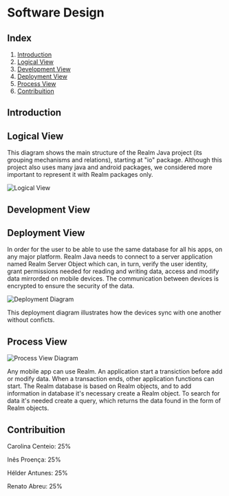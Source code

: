 # Software Design

## Index

1. [Introduction](#introduction)
2. [Logical View](#logical)
3. [Development View](#development)
4. [Deployment View](#deployment)
5. [Process View](#process)
6. [Contribuition](#contribuition)

## Introduction <a name="introduction"></a>

## Logical View <a name="logical"></a>

This diagram shows the main structure of the Realm Java project (its grouping mechanisms and relations), starting at "io" package. Although this project also uses many java and android packages, we considered more important to represent it with Realm packages only.

![Logical View](https://github.com/renatoabreu11/realm-java/blob/master/ESOF-docs/Resources/logicview.jpg)

## Development View <a name="development"></a>

## Deployment View <a name="deployment"></a>

In order for the user to be able to use the same database for all his apps, on any major platform. Realm Java needs to connect to a server application named Realm Server Object which can, in turn, verify the user identity, grant permissions needed for reading and writing data, access and modify data mirrorded on mobile devices. The communication between devices is encrypted to ensure the security of the data.

![Deployment Diagram](https://github.com/renatoabreu11/realm-java/blob/master/ESOF-docs/Resources/Deployment%20Diagram.png)

This deployment diagram illustrates how the devices sync with one another without conficts.  

## Process View <a name="process"></a>

![Process View Diagram](https://github.com/renatoabreu11/realm-java/blob/master/ESOF-docs/Resources/process%20view%20graph.png)

Any mobile app can use Realm. An application start a transiction before add or modify data. When a transaction ends, other application functions can start. The Realm database is based on Realm objects, and to add information in database it's necessary create a Realm object. To search for data it's needed create a query, which returns the data found in the form of Realm objects. 

## Contribuition <a name="contribuition"></a>

Carolina Centeio: 25%

Inês Proença: 25%

Hélder Antunes: 25%

Renato Abreu: 25%
